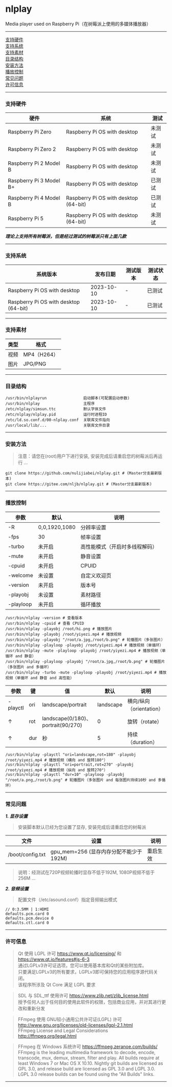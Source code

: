 # nlplay
Media player used on Raspberry Pi（在树莓派上使用的多媒体播放器）

---

[支持硬件](#支持硬件)  
[支持系统](#支持系统)  
[支持素材](#支持素材)  
[目录结构](#目录结构)  
[安装方法](#安装方法)  
[播放控制](#播放控制)  
[常见问题](#常见问题)  
[许可信息](#许可信息)  

---
### 支持硬件

| 硬件 | 系统 | 测试 |
| --- | --- | --- |
| Raspberry Pi Zero | Raspberry Pi OS with desktop | 未测试 |
| Raspberry Pi Zero 2 | Raspberry Pi OS with desktop | 未测试 |
| Raspberry Pi 2 Model B | Raspberry Pi OS with desktop | 未测试 |
| Raspberry Pi 3 Model B+ | Raspberry Pi OS with desktop | 已测试 |
| Raspberry Pi 4 Model B | Raspberry Pi OS with desktop (64-bit) | 已测试 |
| Raspberry Pi 5 | Raspberry Pi OS with desktop (64-bit) | 未测试 |

***理论上支持所有树莓派，但是经过测试的树莓派只有上面几款***

---
### 支持系统

| 系统版本 | 发布日期 | 测试版本 | 测试状态 |
| --- | --- | --- | --- |
| Raspberry Pi OS with desktop          | 2023-10-10 | - | 已测试 |
| Raspberry Pi OS with desktop (64-bit) | 2023-10-10 | - | 已测试 |

---
### 支持素材

| 类型 | 格式 | 
| --- | --- | 
| 视频 | MP4（H264） | 
| 图片 | JPG/PNG | 

---
### 目录结构

```
/usr/bin/nlplayrun                启动脚本(可配置启动参数)
/usr/bin/nlplay                   主程序
/etc/nlplay/simsun.ttc            默认字体文件
/etc/nlplay/nlplay.pid            运行时进程ID
/etc/ld.so.conf.d/00-nlplay.conf  关联库文件指向
/usr/local/lib/...                关联库文件目录
```

---
### 安装方法

 > 注意：请您在(root)用户下进行安装, 安装完成后请重启您的树莓派后再运行 ...  
 
 ```
 git clone https://github.com/nulijiabei/nlplay.git # (Master分支最新版本)
 git clone https://gitee.com/nljb/nlplay.git # (Master分支最新版本)
 ```

---
### 播放控制

 | 参数 | 默认 | 说明 |
 | --- | --- | --- |
 | -R | 0,0,1920,1080 | 分辨率设置 |
 | -fps | 30 | 帧率设置 |
 | -turbo | 未开启 | 高性能模式（开启时多线程解码） |
 | -mute | 未开启 | 静音设置 |
 | -cpuid | 未开启 | CPUID |
 | -welcome | 未设置 | 自定义欢迎页 |
 | -version | 未开启 | 版本号 |
 | -playobj | 未设置 | 素材路径 |
 | -playloop | 未开启 | 循环播放 |

 ```
 /usr/bin/nlplay -version # 查看版本
 /usr/bin/nlplay -cpuid # 查看 CPUID
 /usr/bin/nlplay -playobj /root/hi.png # 播放图片
 /usr/bin/nlplay -playobj /root/yiyezi.mp4 # 播放视频
 /usr/bin/nlplay -playobj "/root/a.jpg,/root/b.png" # 轮播图片（多张图片）
 /usr/bin/nlplay -playloop -playobj /root/yiyezi.mp4 # 播放视频（单循环）
 /usr/bin/nlplay -mute -playloop -playobj /root/yiyezi.mp4 # 播放视频（单循环 and 静音）
 /usr/bin/nlplay -playloop -playobj "/root/a.jpg,/root/b.png" # 轮播图片（多张图片 and 多循环）
 /usr/bin/nlplay -turbo -mute -playloop -playobj /root/yiyezi.mp4 # 播放视频（单循环 and 静音 and 高性能）
 ```

 | 参数 | 键 | 值 | 默认 | 说明 |
 | --- | --- | --- | --- | --- |
 | -playctl | ori | landscape/portrait | landscape | 横向/纵向（orientation） | 
 | ↑ | rot | landscape(0/180)、portrait(90/270) | 0 | 旋转（rotate） | 
 | ↑ | dur | 秒 | 5 | 持续（duration） | 
 
 ```
 /usr/bin/nlplay -playctl "ori=landscape,rot=180" -playobj /root/yiyezi.mp4 # 播放视频（横向 and 旋转180°）
 /usr/bin/nlplay -playctl "ori=portrait,rot=270" -playobj /root/yiyezi.mp4 # 播放视频（纵向 and 旋转270°）
 /usr/bin/nlplay -playctl "dur=10" -playloop -playobj "/root/a.png,/root/b.png" # 轮播图片（多张图片 and 每张图片持续10秒 and 多循环）
 ```

---
### 常见问题

 ***1. 显存设置***

 > 安装脚本默认已经为您设置了显存, 安装完成后请重启您的树莓派
 
 | 文件 | 设置 | 说明 |
 | --- | --- | --- |
 | /boot/config.txt | gpu_mem=256 (显存内存分配不能少于192M) | 重启生效 |
 
 > 说明：经测试在720P视频轮播时显存不低于192M, 1080P视频不低于256M ...
 
 ***2. 音频设置***

 > 配置文件（/etc/asound.conf）指定音频输出模式  
 
 ```
 // 0:3.5MM | 1:HDMI
 defaults.pcm.card 0 
 defaults.pcm.device 0
 defaults.ctl.card 0
 ```
 
---
### 许可信息

> Qt 使用 LGPL 许可 https://www.qt.io/licensing/ 和 https://www.qt.io/features#js-6-3  
> 通过LGPLv3许可证选项，您可以使用基本库和Qt的某些附加库。  
> 只要满足LGPLv3的所有要求，LGPLv3即可保持您的应用程序源代码关闭。  
> 该程序所涉及 Qt Core 满足 LGPL 要求  

> SDL 与 SDL_ttf 使用许可 https://www.zlib.net/zlib_license.html  
> 授予任何人出于任何目的使用此软件的权限，包括商业应用，并对其进行更改和重新分发  

> FFmpeg 使用 GNU较小通用公共许可证(LGPL) 许可 http://www.gnu.org/licenses/old-licenses/lgpl-2.1.html  
> FFmpeg License and Legal Considerations http://ffmpeg.org/legal.html  

> FFmpeg 在 Windows 系统许可 https://ffmpeg.zeranoe.com/builds/  
> FFmpeg is the leading multimedia framework to decode, encode, transcode, mux, demux, stream, filter and play. All builds require at least Windows 7 or Mac OS X 10.10. Nightly git builds are licensed as GPL 3.0, and release build are licensed as GPL 3.0 and LGPL 3.0. LGPL 3.0 release builds can be found using the "All Builds" links.  

---
